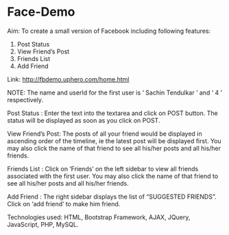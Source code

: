 # Face-Demo
Aim: To create a small version of Facebook including following features:
1. Post Status
2. View Friend’s Post
3. Friends List
4. Add Friend

Link: http://fbdemo.uphero.com/home.html

NOTE: The name and userId for the first user is ‘ Sachin Tendulkar ’ and ‘ 4 ’ respectively.

Post Status : Enter the text into the textarea and click on POST button. The status will be
displayed as soon as you click on POST.

View Friend’s Post: The posts of all your friend would be displayed in ascending order of the
timeline, ie the latest post will be displayed first. You may also click the name of that friend to
see all his/her posts and all his/her friends.

Friends List : Click on ‘Friends’ on the left sidebar to view all friends associated with the first
user. You may also click the name of that friend to see all his/her posts and all his/her friends.

Add Friend : The right sidebar displays the list of “SUGGESTED FRIENDS”. Click on ‘add friend’ to make him friend.

Technologies used: HTML, Bootstrap Framework, AJAX, JQuery, JavaScript, PHP, MySQL. 

